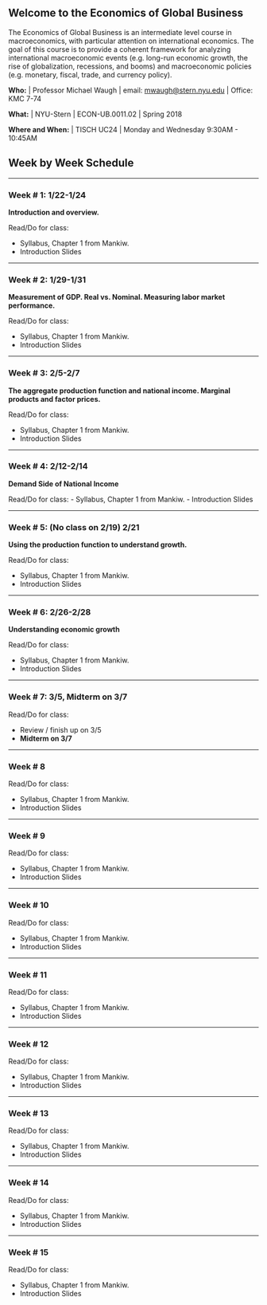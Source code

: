 ## Welcome to the Economics of Global Business

The Economics of Global Business is an intermediate level course in macroeconomics, with particular attention on international economics. The goal of this course is to provide a coherent framework for analyzing international macroeconomic events (e.g. long-run economic growth, the rise of globalization, recessions, and booms) and macroeconomic policies (e.g. monetary, fiscal, trade, and currency policy).

**Who:** | Professor Michael Waugh | email: mwaugh@stern.nyu.edu | Office: KMC 7-74

**What:** |  NYU-Stern | ECON-UB.0011.02 | Spring 2018

**Where and When:** | TISCH UC24 | Monday and Wednesday 9:30AM - 10:45AM

## Week by Week Schedule

---

### Week # 1:  1/22-1/24
**Introduction and overview.**

Read/Do for class:
  - Syllabus, Chapter 1 from Mankiw.
  - Introduction Slides

---

### Week # 2: 1/29-1/31
**Measurement of GDP. Real vs. Nominal. Measuring labor market performance.**

Read/Do for class:
  - Syllabus, Chapter 1 from Mankiw.
  - Introduction Slides

---

### Week # 3: 2/5-2/7
**The aggregate production function and national income. Marginal products and factor prices.**

Read/Do for class:
  - Syllabus, Chapter 1 from Mankiw.
  - Introduction Slides

---
### Week # 4: 2/12-2/14
**Demand Side of National Income**

Read/Do for class:
    - Syllabus, Chapter 1 from Mankiw.
    - Introduction Slides

---

### Week # 5: (No class on 2/19) 2/21
**Using the production function to understand growth.**

Read/Do for class:
  - Syllabus, Chapter 1 from Mankiw.
  - Introduction Slides

---

### Week # 6: 2/26-2/28

**Understanding economic growth**

Read/Do for class:
  - Syllabus, Chapter 1 from Mankiw.
  - Introduction Slides

---

### Week # 7: 3/5, **Midterm on 3/7**
Read/Do for class:
  - Review / finish up on 3/5
  - **Midterm on 3/7**

---

### Week # 8
Read/Do for class:
  - Syllabus, Chapter 1 from Mankiw.
  - Introduction Slides

---
### Week # 9
Read/Do for class:
  - Syllabus, Chapter 1 from Mankiw.
  - Introduction Slides

---
### Week # 10
Read/Do for class:
  - Syllabus, Chapter 1 from Mankiw.
  - Introduction Slides

---
### Week # 11
Read/Do for class:
  - Syllabus, Chapter 1 from Mankiw.
  - Introduction Slides
---
### Week # 12
Read/Do for class:
  - Syllabus, Chapter 1 from Mankiw.
  - Introduction Slides
---
### Week # 13
Read/Do for class:
  - Syllabus, Chapter 1 from Mankiw.
  - Introduction Slides
---
### Week # 14
Read/Do for class:
  - Syllabus, Chapter 1 from Mankiw.
  - Introduction Slides

---
### Week # 15
Read/Do for class:
  - Syllabus, Chapter 1 from Mankiw.
  - Introduction Slides
